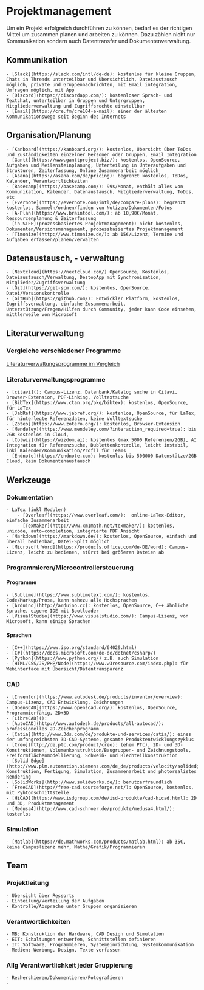 # Projektmanagement
Um ein Projekt erfolgreich durchführen zu können, bedarf es der richtigen Mittel um zusammen planen und arbeiten zu können. Dazu zählen nicht nur Kommunikation sondern auch Datentransfer und Dokumentenverwaltung.

## Kommunikation
	- [Slack](https://slack.com/intl/de-de): kostenlos für kleine Gruppen, Chats in Threads unterteilbar und Übersichtlich, Dateiaustausch möglich, private und Gruppennachrichten, mit Email integration, Umfragen möglich, mit App
	- [Discord](https://discordapp.com/): kostenloser Sprach- und Textchat, unterteilbar in Gruppen und Untergruppen, Mitgliederverwaltung und Zugriffsrechte einstellbar
	- [Email](https://cre.fm/cre104-e-mail): einer der ältesten Kommunikationswege seit Beginn des Internets

## Organisation/Planung
	- [Kanboard](https://kanboard.org/): kostenlos, Übersicht über ToDos und Zuständigkeiten einzelner Personen oder Gruppen, Email Integration
	- [Gantt](https://www.ganttproject.biz/): kostenlos, OpenSource, Aufgaben und Meilensteinplanung, Unterteilung in Unteraufgaben und Strukturen, Zeiterfassung, Online Zusammenarbeit möglich
	- [Asana](https://asana.com/de/pricing): begrenzt kostenlos, ToDos, Kalender, Verantwortlichkeiten
	- [Basecamp](https://basecamp.com/): 99$/Monat, enthält alles von Kommunikation, Kalender, Datenaustausch, Mitgliederverwaltung, ToDos, etc
	- [Evernote](https://evernote.com/intl/de/compare-plans): begrenzt kostenlos, Sammeln/ordnen/finden von Notizen/Dokumenten/Fotos
	- [A-Plan](https://www.braintool.com/): ab 10,90€/Monat, Ressourcenplanung & Zeiterfassung
	- [in-STEP](prozessbasiertes Projektmanagement): nicht kostenlos, Dokumenten/Versionsmanagement, prozessbasiertes Projektmanagement
	- [Timonize](http://www.timonize.de/): ab 15€/Lizenz, Termine und Aufgaben erfassen/planen/verwalten

## Datenaustausch, - verwaltung
	- [Nextcloud](https://nextcloud.com/) OpenSource, Kostenlos, Dateiaustausch/Verwaltung, DestopApp mit Synchronisation, Mitglieder/Zugriffsverwaltung
	- [Git](https://git-scm.com/): kostenlos, OpenSource, Datei/Versionskontrolle
	- [GitHub](https://github.com/): Entwickler Platform, kostenlos, Zugriffsverwaltung, einfache Zusammenarbeit, Unterstützung/Fragen/Hilfen durch Community, jeder kann Code einsehen, mittlerweile von Microsoft

## Literaturverwaltung
### Vergleiche verschiedener Programme
[Literaturverwaltungsprogramme im Vergleich](http://mediatum.ub.tum.de/1127579?show_id=1316333)

### Literaturverwaltungsprogramme
	- [citavi](): Campus-Lizenz, Datenbank/Katalog suche in Citavi, Browser-Extension, PDF-Linking, Volltextsuche
	- [BibTex](https://www.ctan.org/pkg/bibtex): kostenlos, OpenSource, für LaTex
	- [JabRef](https://www.jabref.org/): kostenlos, OpenSource, für LaTex, für hinterlegte Referenzdaten, keine Volltextsuche
	- [Zoteo](https://www.zotero.org/): kostenlos, Browser-Extension
	- [Mendeley](https://www.mendeley.com/?interaction_required=true): bis 2GB kostenlos in Cloud, 
	- [Colwiz](https://wizdom.ai): kostenlos (max 5000 Referenzen/2GB), AI Integration für Referenzsuche, Dublettenkontrolle, leicht instabil, inkl Kalender/Kommunikation/Profil für Teams
	- [Endnote](https://endnote.com): kostenlos bis 500000 Datenstätze/2GB Cloud, kein Dokumentenaustausch

## Werkzeuge
### Dokumentation
	- LaTex (inkl Modulen)
		- [Overleaf](https://www.overleaf.com/):  online-LaTex-Editor, einfache Zusammenarbeit
		- [TexMaker](http://www.xm1math.net/texmaker/): kostenlos, unicode, auto-completion, integrierte PDF Ansicht
	- [Markdown](https://markdown.de/): kostenlos, OpenSource, einfach und überall bedienbar, Datei-Split möglich 
	- [Microsoft Word](https://products.office.com/de-DE/word): Campus-Lizenz, leicht zu bedienen, stürzt bei größeren Dateien ab

### Programmieren/Microcontrollersteuerung
#### Programme
	- [Sublime](https://www.sublimetext.com/): kostenlos, Code/Markup/Prosa, kann nahezu alle Hochsprachen
	- [Arduino](http://arduino.cc): kostenlos, OpenSource, C++ ähnliche Sprache, eigene IDE mit Bootloader
	- [VisualStudio](https://www.visualstudio.com/): Campus-Lizenz, von Microsoft, kann einige Sprachen 

#### Sprachen
	- [C++](https://www.iso.org/standard/64029.html)
	- [C#](https://docs.microsoft.com/de-de/dotnet/csharp/)
	- [Python](https://www.python.org/) z.B. auch Simulation
	- [HTML/CSS/JS/PHP/Node](https://www.w3resource.com/index.php): für Webinterface mit Übersicht/Datentransparenz

### CAD
	- [Inventor](https://www.autodesk.de/products/inventor/overview): Campus-Lizenz, CAD Entwicklung, Zeichnungen
	- [OpenSCAD](https://www.openscad.org/): kostenlos, OpenSource, Programmierfähig, 2D+3D
	- [LibreCAD]():
	- [AutoCAD](http://www.autodesk.de/products/all-autocad/): professionelles 2D-Zeichenprogramm
	- [Catia](http://www.3ds.com/de/produkte-und-services/catia/): eines der umfangreichsten 3D-CAD-Systeme, gesamte Produktentwicklungszyklus
	- [Creo](http://de.ptc.com/product/creo): (ehem PTc), 2D- und 3D-Konstruktionen, Volumenkonstruktion/Baugruppen- und Zeichnungstools, Freiformflächenmodellierung, Schweiß- und Blechteilkonstruktion
	- [Solid Edge](http://www.plm.automation.siemens.com/de_de/products/velocity/solidedge/): Konstruktion, Fertigung, Simulation, Zusammenarbeit und photorealistes Rendering
	- [SolidWorks](http://www.solidworks.de/): benutzerfreundlich
	- [FreeCAD](http://free-cad.sourceforge.net/): OpenSource, kostenlos, mit Pyhtonschnittstelle
	- [HiCAD](https://www.isdgroup.com/de/isd-produkte/cad-hicad.html): 2D und 3D, Produktmanagement
	- [Medusa4](http://www.cad-schroer.de/produkte/medusa4.html/): kostenlos

### Simulation
	- [Matlab](https://de.mathworks.com/products/matlab.html): ab 35€, keine Campuslizenz mehr, Mathe/Grafik/Programmieren


## Team 
### Projektleitung 
	- Übersicht über Ressorts
	- Einteilung/Verteilung der Aufgaben
	- Kontrolle/Absprache unter Gruppen organisieren

### Verantwortlichkeiten
	- MB: Konstruktion der Hardware, CAD Design und Simulation
	- EIT: Schaltungen entwerfen, Schnittstellen definieren
	- IT: Software, Programmieren, Systemeinrichtung, Systemkommunikation
	- Medien: Werbung, Design, Texte verfassen

### Allg Verantwortlichkeit jeder Gruppierung
	- Recherchieren/Dokumentieren/Fotografieren
	- 
